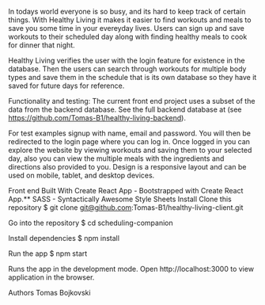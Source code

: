 In todays world everyone is so busy, and its hard to keep track of certain things. With Healthy Living it makes it easier to find workouts and meals to save you some time in your evereyday lives. Users can sign up and save workouts to their scheduled day along with finding healthy meals to cook for dinner that night.

Healthy Living verifies the user with the login feature for existence in the database. Then the users can search through workouts for multiple body types and save them in the schedule that is its own database so they have it saved for future days for reference.

Functionality and testing:
The current front end project uses a subset of the data from the backend database. See the full backend database at (see https://github.com/Tomas-B1/healthy-living-backend).

For test examples signup with name, email and password. You will then be redirected to the login page where you can log in. Once logged in you can explore the website by viewing workouts and saving them to your selected day, also you can view the multiple meals with the ingredients and directions also provided to you.
Design is a responsive layout and can be used on mobile, tablet, and desktop devices.

Front end Built With
Create React App - Bootstrapped with Create React App.**
SASS - Syntactically Awesome Style Sheets
Install
Clone this repository
$ git clone git@github.com:Tomas-B1/healthy-living-client.git

Go into the repository
$ cd scheduling-companion

Install dependencies
$ npm install

Run the app
$ npm start

Runs the app in the development mode. Open http://localhost:3000 to view application in the browser.

Authors
Tomas Bojkovski
  
